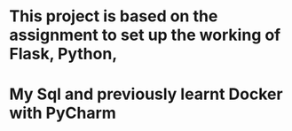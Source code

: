 # This project is based on the assignment to set up the working of Flask, Python,
# My Sql and previously learnt Docker with PyCharm
